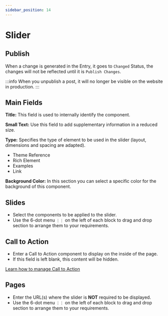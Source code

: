 ```yaml
---
sidebar_position: 14
---
```


# Slider

## Publish

When a change is generated in the Entry, it goes to `Changed` Status, the changes will not be reflected until it is `Publish Changes`.

:::info
When you unpublish a post, it will no longer be visible on the website in production.
:::

## Main Fields

**Title:** This field is used to internally identify the component.

**Small Text:** Use this field to add supplementary information in a reduced size.

**Type:** Specifies the type of element to be used in the slider (layout, dimensions and spacing are adapted).

- Theme Reference
- Rich Element
- Examples
- Link

**Background Color:** In this section you can select a specific color for the background of this component.

## Slides

- Select the components to be applied to the slider.
- Use the 6-dot menu `⋮⋮` on the left of each block to drag and drop section to arrange them to your requirements.

## Call to Action

- Enter a Call to Action component to display on the inside of the page.
- If this field is left blank, this content will be hidden.

[Learn how to manage Call to Action](/docs/components/calltoaction)

## Pages

- Enter the URL(s) where the slider is **NOT** required to be displayed.
- Use the 6-dot menu `⋮⋮` on the left of each block to drag and drop section to arrange them to your requirements.
